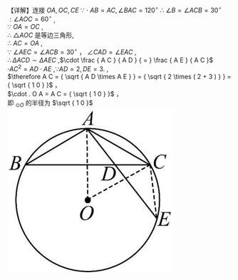 【详解】连接 $O A , O C , C E$ ∵ $\cdot \ A B = A C , \angle B A C = 1 2 0 ^ { \circ }$ ∴ $\angle B = \angle A C B = 3 0 ^ { \circ }$   
$: \angle A O C = 6 0 ^ { \circ }$ ,  
∵ $O A = O C$ ,  
∴ $\triangle A O C$ 是等边三角形,  
∴ $A C = O A$ ,  
∵ $\angle A E C = \angle A C B = 3 0 ^ { \circ }$ ， $\angle C A D = \angle E A C$ ,  
$\therefore \Delta A C D \sim \Delta A E C$ ,$\cdot \frac { A C } { A D } { = } \frac { A E } { A C }$   
$\cdot A C ^ { 2 } = A D \cdot A E$ ,$\because A D = 2 , D E = 3 .$ ,  
$\therefore A C = { \sqrt { A D \times A E } } = { \sqrt { 2 \times ( 2 + 3 ) } } = { \sqrt { 1 0 } }$ ，  
$\cdot . O A = A C = { \sqrt { 1 0 } }$ ，  
即 $_ { \odot O }$ 的半径为 $\sqrt { 1 0 }$
![](<../../qs_image_DB/专题3-6__圆的综合（27类题型）（解析版）/168571afe55ae8c89de409aaadb94004c0c5cd989c83526074056948fc472931.jpg>)
